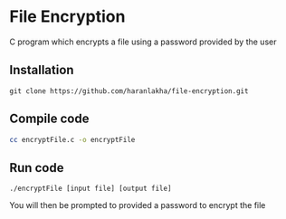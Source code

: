 # File Encryption

C program which encrypts a file using a password provided by the user

## Installation

```
git clone https://github.com/haranlakha/file-encryption.git
```

## Compile code
```sh
cc encryptFile.c -o encryptFile
```

## Run code
```
./encryptFile [input file] [output file]
```
You will then be prompted to provided a password to encrypt the file
